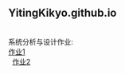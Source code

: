 ## YitingKikyo.github.io

<br>系统分析与设计作业:
<br>   [作业1](https://github.com/YitingKikyo/YitingKikyo.github.io/blob/master/_post/SystemAnalysis/hw1)
<br>   [作业2](https://github.com/YitingKikyo/YitingKikyo.github.io/blob/master/_post/SystemAnalysis/hw2.md)
